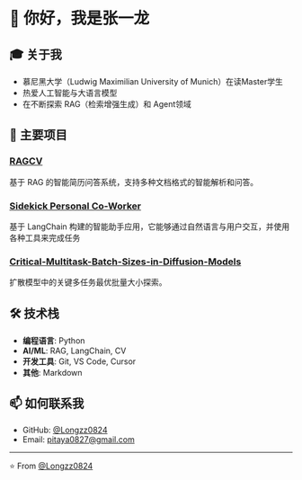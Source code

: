 # 👋 你好，我是张一龙

## 🎓 关于我
- 慕尼黑大学（Ludwig Maximilian University of Munich）在读Master学生
- 热爱人工智能与大语言模型
- 在不断探索 RAG（检索增强生成）和 Agent领域

## 🚀 主要项目

### [RAGCV](https://github.com/Longzz0824/rag-cv)
基于 RAG 的智能简历问答系统，支持多种文档格式的智能解析和问答。

### [Sidekick Personal Co-Worker](https://github.com/Longzz0824/Sidekick-Personal-Co-worker)
基于 LangChain 构建的智能助手应用，它能够通过自然语言与用户交互，并使用各种工具来完成任务

### [Critical-Multitask-Batch-Sizes-in-Diffusion-Models](https://github.com/Longzz0824/Critical-Multitask-Batch-Sizes-in-Diffusion-Models)
扩散模型中的关键多任务最优批量大小探索。



## 🛠️ 技术栈
- **编程语言**: Python
- **AI/ML**: RAG, LangChain, CV
- **开发工具**: Git, VS Code, Cursor
- **其他**: Markdown

## 📫 如何联系我
- GitHub: [@Longzz0824](https://github.com/Longzz0824)
- Email: pitaya0827@gmail.com


---
⭐️ From [@Longzz0824](https://github.com/Longzz0824)
